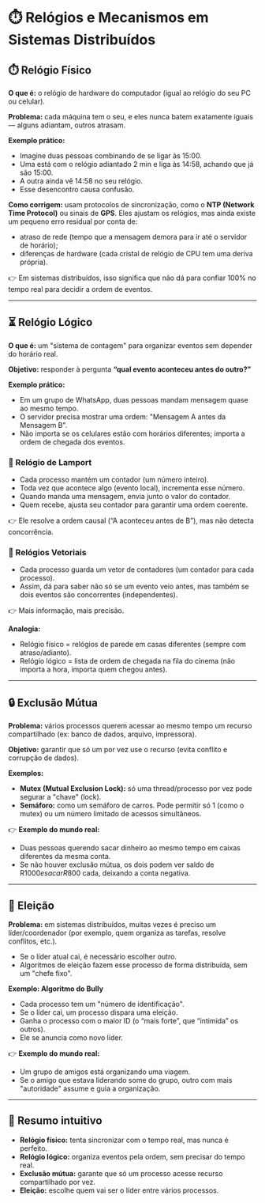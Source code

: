 # ⏱️ Relógios e Mecanismos em Sistemas Distribuídos

## ⏱️ Relógio Físico
**O que é:** o relógio de hardware do computador (igual ao relógio do seu PC ou celular).  

**Problema:** cada máquina tem o seu, e eles nunca batem exatamente iguais — alguns adiantam, outros atrasam.  

**Exemplo prático:**  
- Imagine duas pessoas combinando de se ligar às 15:00.  
- Uma está com o relógio adiantado 2 min e liga às 14:58, achando que já são 15:00.  
- A outra ainda vê 14:58 no seu relógio.  
- Esse desencontro causa confusão.  

**Como corrigem:** usam protocolos de sincronização, como o **NTP (Network Time Protocol)** ou sinais de **GPS**. Eles ajustam os relógios, mas ainda existe um pequeno erro residual por conta de:
- atraso de rede (tempo que a mensagem demora para ir até o servidor de horário);  
- diferenças de hardware (cada cristal de relógio de CPU tem uma deriva própria).  

👉 Em sistemas distribuídos, isso significa que não dá para confiar 100% no tempo real para decidir a ordem de eventos.

---

## ⏳ Relógio Lógico
**O que é:** um "sistema de contagem" para organizar eventos sem depender do horário real.  

**Objetivo:** responder à pergunta **“qual evento aconteceu antes do outro?”**  

**Exemplo prático:**  
- Em um grupo de WhatsApp, duas pessoas mandam mensagem quase ao mesmo tempo.  
- O servidor precisa mostrar uma ordem: "Mensagem A antes da Mensagem B".  
- Não importa se os celulares estão com horários diferentes; importa a ordem de chegada dos eventos.  

### 🔹 Relógio de Lamport
- Cada processo mantém um contador (um número inteiro).  
- Toda vez que acontece algo (evento local), incrementa esse número.  
- Quando manda uma mensagem, envia junto o valor do contador.  
- Quem recebe, ajusta seu contador para garantir uma ordem coerente.  

👉 Ele resolve a ordem causal (“A aconteceu antes de B”), mas não detecta concorrência.  

### 🔹 Relógios Vetoriais
- Cada processo guarda um vetor de contadores (um contador para cada processo).  
- Assim, dá para saber não só se um evento veio antes, mas também se dois eventos são concorrentes (independentes).  

👉 Mais informação, mais precisão.  

**Analogia:**  
- Relógio físico = relógios de parede em casas diferentes (sempre com atraso/adianto).  
- Relógio lógico = lista de ordem de chegada na fila do cinema (não importa a hora, importa quem chegou antes).  

---

## 🔒 Exclusão Mútua
**Problema:** vários processos querem acessar ao mesmo tempo um recurso compartilhado (ex: banco de dados, arquivo, impressora).  

**Objetivo:** garantir que só um por vez use o recurso (evita conflito e corrupção de dados).  

**Exemplos:**  
- **Mutex (Mutual Exclusion Lock):** só uma thread/processo por vez pode segurar a "chave" (lock).  
- **Semáforo:** como um semáforo de carros. Pode permitir só 1 (como o mutex) ou um número limitado de acessos simultâneos.  

👉 **Exemplo do mundo real:**  
- Duas pessoas querendo sacar dinheiro ao mesmo tempo em caixas diferentes da mesma conta.  
- Se não houver exclusão mútua, os dois podem ver saldo de R$1000 e sacar R$800 cada, deixando a conta negativa.  

---

## 👑 Eleição
**Problema:** em sistemas distribuídos, muitas vezes é preciso um líder/coordenador (por exemplo, quem organiza as tarefas, resolve conflitos, etc.).  
- Se o líder atual cai, é necessário escolher outro.  
- Algoritmos de eleição fazem esse processo de forma distribuída, sem um "chefe fixo".  

**Exemplo: Algoritmo do Bully**  
- Cada processo tem um "número de identificação".  
- Se o líder cai, um processo dispara uma eleição.  
- Ganha o processo com o maior ID (o “mais forte”, que “intimida” os outros).  
- Ele se anuncia como novo líder.  

👉 **Exemplo do mundo real:**  
- Um grupo de amigos está organizando uma viagem.  
- Se o amigo que estava liderando some do grupo, outro com mais "autoridade" assume e guia a organização.  

---

## 📌 Resumo intuitivo
- **Relógio físico:** tenta sincronizar com o tempo real, mas nunca é perfeito.  
- **Relógio lógico:** organiza eventos pela ordem, sem precisar do tempo real.  
- **Exclusão mútua:** garante que só um processo acesse recurso compartilhado por vez.  
- **Eleição:** escolhe quem vai ser o líder entre vários processos.  
